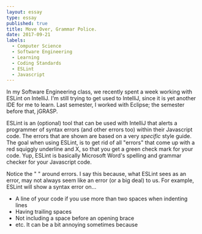 ```yaml
---
layout: essay
type: essay
published: true
title: Move Over, Grammar Police.
date: 2017-09-21
labels:
  - Computer Science
  - Software Engineering
  - Learning
  - Coding Standards
  - ESLint
  - Javascript
---
```


In my Software Engineering class, we recently spent a week working with ESLint on IntelliJ. I'm still trying to get used to IntelliJ, since it is yet another IDE for me to learn. Last semester, I worked with Eclipse; the semester before that, jGRASP.

ESLint is an (optional) tool that can be used with IntelliJ that alerts a programmer of syntax errors (and other errors too) within their Javascript code. The errors that are shown are based on a very *specific* style guide. The goal when using ESLint, is to get rid of all "errors" that come up with a red squiggly underline and X, so that you get a green check mark for your code. Yup, ESLint is basically Microsoft Word's spelling and grammar checker for your Javascript code.

Notice the " " around errors. I say this because, what ESLint sees as an error, may not always seem like an error (or a big deal) to us. For example, ESLint will show a syntax error on...
- A line of your code if you use more than two spaces when indenting lines
- Having trailing spaces
- Not including a space before an opening brace
- etc.
It can be a bit annoying sometimes because 
